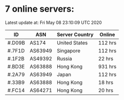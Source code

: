 # 7 online servers:

Latest update at: Fri May 08 23:10:09 UTC 2020

| ID | ASN | Server Country | Online |
| -- | --- | -------------- | ------ |
| #.D09B | AS174 | United States | 112 hrs |
| #.7F1D | AS63949 | Singapore | 112 hrs |
| #.1F2B | AS49392 | Russia | 22 hrs |
| #.BD3E | AS63888 | Hong Kong | 931 hrs |
| #.2A79 | AS63949 | Japan | 112 hrs |
| #.33B9 | AS63888 | Hong Kong | 18 hrs |
| #.FC14 | AS64271 | Hong Kong | 20 hrs |

